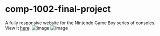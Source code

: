 # comp-1002-final-project
A fully responsive website for the Nintendo Game Boy series of consoles.
View it [here](https://lamp.computerstudi.es/~Andrew1173602/personal/comp-1002-final-project-main/)!
![image](https://user-images.githubusercontent.com/93152029/158005280-5522bf97-d7ad-4307-9851-54176d1d7f9b.png)
![image](https://user-images.githubusercontent.com/93152029/158005296-e4e96394-465e-419c-a0b9-eccacde59901.png)
